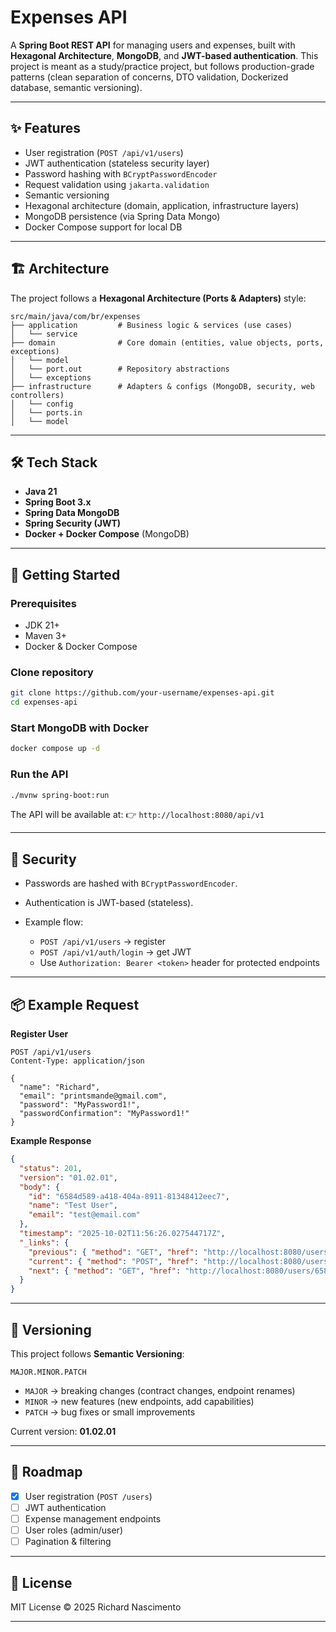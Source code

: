 # Expenses API

A **Spring Boot REST API** for managing users and expenses, built with **Hexagonal Architecture**, **MongoDB**, and **JWT-based authentication**.
This project is meant as a study/practice project, but follows production-grade patterns (clean separation of concerns, DTO validation, Dockerized database, semantic versioning).

---

## ✨ Features

* User registration (`POST /api/v1/users`)
* JWT authentication (stateless security layer)
* Password hashing with `BCryptPasswordEncoder`
* Request validation using `jakarta.validation`
* Semantic versioning
* Hexagonal architecture (domain, application, infrastructure layers)
* MongoDB persistence (via Spring Data Mongo)
* Docker Compose support for local DB

---

## 🏗️ Architecture

The project follows a **Hexagonal Architecture (Ports & Adapters)** style:

```
src/main/java/com/br/expenses
├── application         # Business logic & services (use cases)
│   └── service
├── domain              # Core domain (entities, value objects, ports, exceptions)
│   └── model
│   └── port.out        # Repository abstractions
│   └── exceptions
├── infrastructure      # Adapters & configs (MongoDB, security, web controllers)
│   └── config
│   └── ports.in
│   └── model
```

---

## 🛠️ Tech Stack

* **Java 21**
* **Spring Boot 3.x**
* **Spring Data MongoDB**
* **Spring Security (JWT)**
* **Docker + Docker Compose** (MongoDB)

---

## 🚀 Getting Started

### Prerequisites

* JDK 21+
* Maven 3+
* Docker & Docker Compose

### Clone repository

```bash
git clone https://github.com/your-username/expenses-api.git
cd expenses-api
```

### Start MongoDB with Docker

```bash
docker compose up -d
```

### Run the API

```bash
./mvnw spring-boot:run
```

The API will be available at:
👉 `http://localhost:8080/api/v1`

---

## 🔐 Security

* Passwords are hashed with `BCryptPasswordEncoder`.
* Authentication is JWT-based (stateless).
* Example flow:

    * `POST /api/v1/users` → register
    * `POST /api/v1/auth/login` → get JWT
    * Use `Authorization: Bearer <token>` header for protected endpoints

---

## 📦 Example Request

**Register User**

```http
POST /api/v1/users
Content-Type: application/json

{
  "name": "Richard",
  "email": "printsmande@gmail.com",
  "password": "MyPassword1!",
  "passwordConfirmation": "MyPassword1!"
}
```

**Example Response**

```json
{
  "status": 201,
  "version": "01.02.01",
  "body": {
    "id": "6584d589-a418-404a-8911-81348412eec7",
    "name": "Test User",
    "email": "test@email.com"
  },
  "timestamp": "2025-10-02T11:56:26.027544717Z",
  "_links": {
    "previous": { "method": "GET", "href": "http://localhost:8080/users", "rel": "all-users" },
    "current": { "method": "POST", "href": "http://localhost:8080/users", "rel": "create-user" },
    "next": { "method": "GET", "href": "http://localhost:8080/users/6584d589-a418-404a-8911-81348412eec7", "rel": "get-user" }
  }
}
```

---

## 📖 Versioning

This project follows **Semantic Versioning**:

```
MAJOR.MINOR.PATCH
```

* `MAJOR` → breaking changes (contract changes, endpoint renames)
* `MINOR` → new features (new endpoints, add capabilities)
* `PATCH` → bug fixes or small improvements

Current version: **01.02.01**

---

## 📌 Roadmap

* [x] User registration (`POST /users`)
* [ ] JWT authentication
* [ ] Expense management endpoints
* [ ] User roles (admin/user)
* [ ] Pagination & filtering

---

## 📜 License

MIT License © 2025 Richard Nascimento

---
